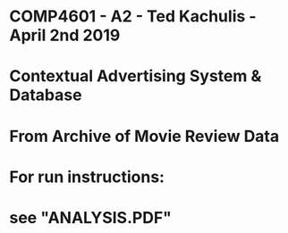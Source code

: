 #   COMP4601 - A2  - Ted Kachulis - April 2nd 2019   	#
# 															 	#
#      Contextual Advertising System & Database      	#
# 																#
#          From Archive of Movie Review Data				#
# 																#
#                 For run instructions: 					#
#                   see "ANALYSIS.PDF" 					#
# 																#
# 																#
# 																#
